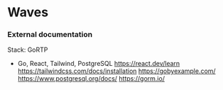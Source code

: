 # Waves

### External documentation

Stack: GoRTP

- Go, React, Tailwind, PostgreSQL
https://react.dev/learn
https://tailwindcss.com/docs/installation
https://gobyexample.com/
https://www.postgresql.org/docs/
https://gorm.io/
